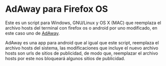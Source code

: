 # AdAway para Firefox OS

Este es un script para Windows, GNU/Linux y OS X (MAC) que reemplaza el archivo hosts del terminal con firefox os o android por uno modificado, en este caso uno de [AdAway](http://adaway.org "Ir a la página de AdAway").

AdAway es una app para android que al igual que este script, reemplaza el archivo hosts del sistema, las modificaciones que incluye el nuevo archivo hosts son urls de sitios de publicidad, de modo que, reemplazar el archivo hosts por este nos bloqueará algunos sitios de publicidad.
